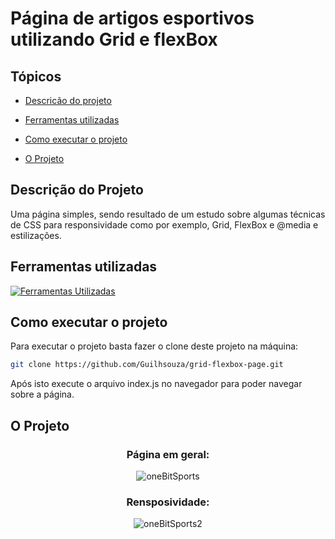 # Página de artigos esportivos utilizando Grid e flexBox

## Tópicos

- [Descricão do projeto](#descrição-do-projeto)
  
- [Ferramentas utilizadas](#ferramentas-utilizadas)

- [Como executar o projeto](#como-executar-o-projeto)
  
- [O Projeto](#o-projeto)
  

## Descrição do Projeto
Uma página simples, sendo resultado de um estudo sobre algumas técnicas de CSS para responsividade como por exemplo, Grid, FlexBox e @media e estilizações.

## Ferramentas utilizadas 
[![Ferramentas Utilizadas](https://skillicons.dev/icons?i=html,css)](https://skillicons.dev)

## Como executar o projeto
Para executar o projeto basta fazer o clone deste projeto na máquina:
```bash
git clone https://github.com/Guilhsouza/grid-flexbox-page.git
```
Após isto execute o arquivo index.js no navegador para poder navegar sobre a página.

## O Projeto 

<div align = center>
  
### Página em geral:
![oneBitSports](https://github.com/Guilhsouza/grid-flexbox-page/assets/124008139/9addf8ed-9110-4797-8f90-75b2cf52fef9)


### Rensposividade:
![oneBitSports2](https://github.com/Guilhsouza/grid-flexbox-page/assets/124008139/c5168f2e-81a4-4de0-9625-177fbb5c2dc5)


</div>
